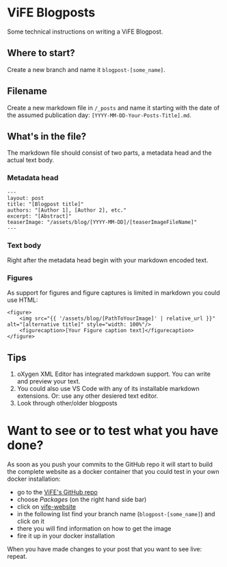 # ViFE Blogposts
Some technical instructions on writing a ViFE Blogpost.

## Where to start?
Create a new branch and name it `blogpost-[some_name]`.

## Filename
Create a new markdown file in `/_posts` and name it starting with the date of the assumed publication day: `[YYYY-MM-DD-Your-Posts-Title].md`.

## What's in the file?
The markdown file should consist of two parts, a metadata head and the actual text body.

### Metadata head

    ---
    layout: post
    title: "[Blogpost title]"
    authors: "[Author 1], [Author 2], etc."
    excerpt: "[Abstract]"
    teaserImage: "/assets/blog/[YYYY-MM-DD]/[teaserImageFileName]"
    ---

### Text body
Right after the metadata head begin with your markdown encoded text.

### Figures
As support for figures and figure captures is limited in markdown you could use HTML:

    <figure>
        <img src="{{ '/assets/blog/[PathToYourImage]' | relative_url }}" alt="[alternative title]" style="width: 100%"/>
        <figurecaption>[Your Figure caption text]</figurecaption>
    </figure>

## Tips
1. oXygen XML Editor has integrated markdown support. You can write and preview your text.
2. You could also use VS Code with any of its installable markdown extensions. Or: use any other desiered text editor.
3. Look through other/older blogposts

# Want to see or to test what you have done?
As soon as you push your commits to the GitHub repo it will start to build the complete website as a docker container that you could test in your own docker installation:

- go to the [ViFE's GitHub repo](https://github.com/Edirom/ViFE-website)
- choose *Packages* (on the right hand side bar)
- click on [vife-website](https://github.com/orgs/Edirom/packages/container/package/vife-website)
- in the following list find your branch name (`blogpost-[some_name]`) and click on it
- there you will find information on how to get the image
- fire it up in your docker installation

When you have made changes to your post that you want to see live: repeat.